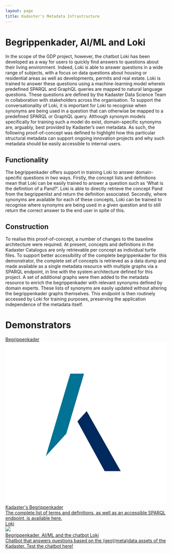 ```yaml
---
layout: page
title: Kadaster's Metadata Infrastructure
---
```


# Begrippenkader, AI/ML and Loki
In the scope of the GDP project, however, the chatbot Loki has been developed as a way for users to quickly find answers to questions about their living environment. Indeed, Loki is able to answer questions in a wide range of subjects, with a focus on data questions about housing or residential areas as well as developments, permits and real estate. Loki is trained to answer these questions using a machine-learning model wherein predefined SPARQL and GraphQL queries are mapped to natural language questions. These questions are defined by the Kadaster Data Science Team in collaboration with stakeholders across the organisation. To support the conversationality of Loki, it is important for Loki to recognise when synonyms are being used in a question that can otherwise be mapped to a predefined SPARQL or GraphQL query. Although synonym models specifically for training such a model do exist, domain-specific synonyms are, arguably, best provided by Kadaster’s own metadata. As such, the following proof-of-concept was defined to highlight how this particular structural metadata can support ongoing innovation projects and why such metadata should be easily accessible to internal users. 

## Functionality
The begrippenkader offers support in training Loki to answer domain-specific questions in two ways. Firstly, the concept lists and definitions mean that Loki can be easily trained to answer a question such as ‘What is the definition of a Pand?’. Loki is able to directly retrieve the concept Pand from the begrippenlist and return the definition associated. Secondly, where synonyms are available for each of these concepts, Loki can be trained to recognise where synonyms are being used in a given question and to still return the correct answer to the end user in spite of this. 

## Construction
To realise this proof-of-concept, a number of changes to the baseline architecture were required. At present, concepts and definitions in the Kadaster Catalogus are only retrievable per concept as individual turtle files. To support better accessibility of the complete begrippenkader for this demonstrator, the complete set of concepts is retrieved as a data dump and made available as a single metadata resource with multiple graphs via a SPARQL endpoint, in line with the system architecture defined for this project. A set of additional graphs were then added to the metadata resource to enrich the begrippenkader with relevant synonyms defined by domain experts. These lists of synonyms are easily updated without altering the begrippenkader graphs themselves. This endpoint is then routinely accessed by Loki for training purposes, preserving the application independence of the metadata itself.

# Demonstrators
<div class="cards-wrapper">
<a href="https://data.labs.kadaster.nl/dst/begrippenkader">
  <div class="card">
    <div class="card-type">Begrippenkader</div>
    <img class="card-image" src="/assets/images/kadaster-logo.png">
    <div class="card-title">Kadaster's Begrippenkader</div>
    <div class="card-description">The complete list of terms and definitions, as well as an accessible SPARQL endpoint, is available here. 
</div>
  </div>
</a>
<a href="/cases/lokiv3">
  <div class="card">
    <div class="card-type">Loki</div>
    <img class="card-image" src="/assets/images/loki-logo.jpg">
    <div class="card-title">Begrippenkader, AI/ML and the chatbot Loki</div>
    <div class="card-description">Chatbot that answers questions based on the (geo)(meta)data assets of the Kadaster. Test the chatbot here! 
</div>
  </div>
</a>
</div>

